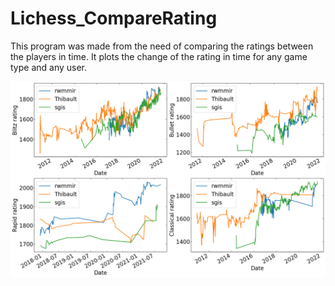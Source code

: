 # Lichess_CompareRating

This program was made from the need of comparing the ratings between the players in time. It plots the change of the rating in time for any game type and any user.

![alt text](https://github.com/RMirek/Lichess_CompareRating/blob/main/rwmmir_Thibault_sgis_Bullet_Blitz_Rapid_Classical.png)
